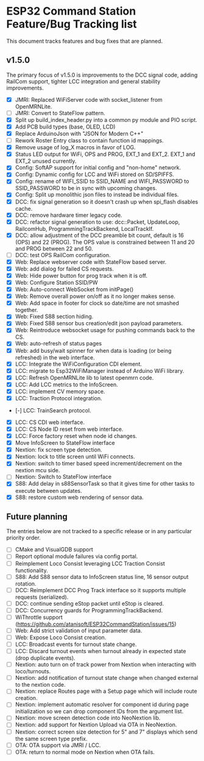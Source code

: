 # ESP32 Command Station Feature/Bug Tracking list
This document tracks features and bug fixes that are planned.

## v1.5.0
The primary focus of v1.5.0 is improvements to the DCC signal code, adding
RailCom support, tighter LCC integration and general stability improvements.

-   [x] JMRI: Replaced WiFiServer code with socket_listener from OpenMRNLite.
-   [ ] JMRI: Convert to StateFlow pattern.
-   [x] Split up build_index_header.py into a common py module and PIO script.
-   [x] Add PCB build types (base, OLED, LCD)
-   [x] Replace ArduinoJson with "JSON for Modern C++"
-   [ ] Rework Roster Entry class to contain function id mappings.
-   [x] Remove usage of log_X macros in favor of LOG.
-   [x] Status LED output for WiFi, OPS and PROG, EXT_1 and EXT_2. EXT_1 and EXT_2 unused currently.
-   [x] Config: SoftAP support for initial config and "non-home" network.
-   [x] Config: Dynamic config for LCC and WiFi stored on SD/SPIFFS.
-   [x] Config: rename of WIFI_SSID to SSID_NAME and WIFI_PASSWORD to SSID_PASSWORD to be in sync with upcoming changes.
-   [x] Config: Split up monolithic json files to instead be individual files.
-   [x] DCC: fix signal generation so it doesn't crash up when spi_flash disables cache.
-   [x] DCC: remove hardware timer legacy code.
-   [x] DCC: refactor signal generation to use: dcc::Packet, UpdateLoop, RailcomHub, ProgrammingTrackBackend, LocalTrackIf.
-   [x] DCC: allow adjustment of the DCC preamble bit count, default is 16 (OPS) and 22 (PROG). The OPS value is constrained between 11 and 20 and PROG between 22 and 50.
-   [ ] DCC: test OPS RailCom configuration.
-   [x] Web: Replace webserver code with StateFlow based server.
-   [x] Web: add dialog for failed CS requests.
-   [x] Web: Hide power button for prog track when it is off.
-   [x] Web: Configure Station SSID/PW
-   [x] Web: Auto-connect WebSocket from initPage()
-   [x] Web: Remove overall power on/off as it no longer makes sense.
-   [x] Web: Add space in footer for clock so date/time are not smashed together.
-   [x] Web: Fixed S88 section hiding.
-   [x] Web: Fixed S88 sensor bus creation/edit json payload parameters.
-   [x] Web: Reintroduce websocket usage for pushing commands back to the CS.
-   [x] Web: auto-refresh of status pages
-   [x] Web: add busy/wait spinner for when data is loading (or being refreshed) in the web interface.
-   [x] LCC: Integrate the WiFiConfiguration CDI element.
-   [x] LCC: migrate to Esp32WiFiManager instead of Arduino WiFi library.
-   [x] LCC: Refresh OpenMRNLite lib to latest openmrn code.
-   [x] LCC: Add LCC metrics to the InfoScreen.
-   [x] LCC: implement CV memory space.
-   [x] LCC: Traction Protocol integration.
-   [-] LCC: TrainSearch protocol.
-   [x] LCC: CS CDI web interface.
-   [x] LCC: CS Node ID reset from web interface.
-   [x] LCC: Force factory reset when node id changes.
-   [x] Move InfoScreen to StateFlow interface
-   [x] Nextion: fix screen type detection.
-   [x] Nextion: lock to title screen until WiFi connects.
-   [x] Nextion: switch to timer based speed increment/decrement on the nextion mcu side.
-   [ ] Nextion: Switch to StateFlow interface
-   [x] S88: Add delay in s88SensorTask so that it gives time for other tasks to execute between updates.
-   [x] S88: restore custom web rendering of sensor data.

## Future planning
The entries below are not tracked to a specific release or in any particular priority order.

-   [ ] CMake and VisualGDB support
-   [ ] Report optional module failures via config portal.
-   [ ] Reimplement Loco Consist leveraging LCC Traction Consist functionality.
-   [ ] S88: Add S88 sensor data to InfoScreen status line, 16 sensor output rotation.
-   [ ] DCC: Reimplement DCC Prog Track interface so it supports multiple requests (serialized).
-   [ ] DCC: continue sending eStop packet until eStop is cleared.
-   [ ] DCC: Concurrency guards for ProgrammingTrackBackend.
-   [ ] WiThrottle support (https://github.com/atanisoft/ESP32CommandStation/issues/15)
-   [ ] Web: Add strict validation of input parameter data.
-   [ ] Web: Expose Loco Consist creation.
-   [ ] LCC: Broadcast events for turnout state change.
-   [ ] LCC: Discard turnout events when turnout already in expected state (drop duplicate events).
-   [ ] Nextion: auto turn on of track power from Nextion when interacting with loco/turnouts.
-   [ ] Nextion: add notification of turnout state change when changed external to the nextion code.
-   [ ] Nextion: replace Routes page with a Setup page which will include route creation.
-   [ ] Nextion: implement automatic resolver for component id during page initialization so we can drop component IDs from the argument list.
-   [ ] Nextion: move screen detection code into NeoNextion lib.
-   [ ] Nextion: add support for Nextion Upload via OTA in NeoNextion.
-   [ ] Nextion: correct screen size detection for 5" and 7" displays which send the same screen type prefix.
-   [ ] OTA: OTA support via JMRI / LCC.
-   [ ] OTA: return to normal mode on Nextion when OTA fails.

